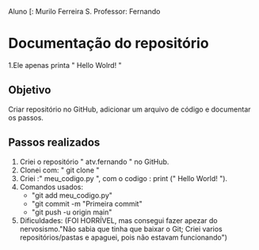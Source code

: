 Aluno [: Murilo Ferreira S.
Professor: Fernando 
# Documentação do repositório
1.Ele apenas printa " Hello Wolrd! "

## Objetivo
Criar repositório no GitHub, adicionar um arquivo de código e documentar os passos.

## Passos realizados
1. Criei o repositório " atv.fernando " no GitHub.
2. Clonei com: " git clone "
3. Criei :" meu_codigo.py ", com o codigo : print (" Hello World! ").
4. Comandos usados:
   - "git add meu_codigo.py"
   - "git commit -m "Primeira commit"
   - "git push -u origin main"
5. Dificuldades: (FOI HORRÍVEL, mas consegui fazer apezar do nervosismo."Não sabia que tinha que baixar o Git; Criei varios repositórios/pastas e apaguei, pois não estavam funcionando")
